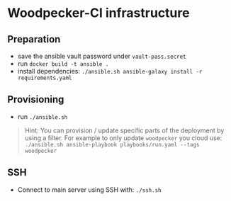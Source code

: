 # Woodpecker-CI infrastructure

## Preparation

- save the ansible vault password under `vault-pass.secret`
- run `docker build -t ansible .`
- install dependencies: `./ansible.sh ansible-galaxy install -r requirements.yaml`

## Provisioning

- run `./ansible.sh`

> Hint: You can provision / update specific parts of the deployment by using a filter. For example to only update `woodpecker` you cloud use: `./ansible.sh ansible-playbook playbooks/run.yaml --tags woodpecker`

## SSH

- Connect to main server using SSH with: `./ssh.sh`
